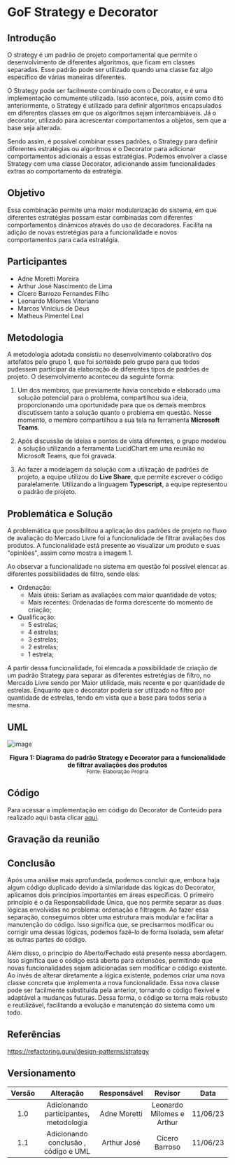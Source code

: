 # GoF Strategy e Decorator

## Introdução

O strategy é um padrão de projeto comportamental que permite o desenvolvimento de diferentes algoritmos, que ficam em classes separadas. Esse padrão pode ser utilizado quando uma classe faz algo específico de várias maneiras diferentes. 

O Strategy pode ser facilmente combinado com o Decorator, e é uma implementação comumente utilizada. Isso acontece, pois, assim como dito anteriormente, o Strategy é utilizado para definir algoritmos  encapsulados em diferentes classes em que os algoritmos sejam intercambiáveis. Já o decorator, utilizado para acrescentar comportamentos a objetos, sem que a base seja alterada. 

Sendo assim, é possível combinar esses padrões, o Strategy para definir diferentes estratégias ou algoritmos e o Decorator para adicionar comportamentos adicionais a essas estratégias. Podemos envolver a classe Strategy com uma classe Decorator, adicionando assim funcionalidades extras ao comportamento da estratégia.

## Objetivo

Essa combinação permite uma maior modularização do sistema, em que diferentes estratégias possam estar combinadas com diferentes comportamentos dinâmicos através do uso de decoradores. Facilita na adição de novas estretégias para a funcionalidade e novos comportamentos para cada estratégia. 

## Participantes

- Adne Moretti Moreira
- Arthur José Nascimento de Lima
- Cícero Barrozo Fernandes Filho
- Leonardo Milomes Vitoriano
- Marcos Vinicius de Deus
- Matheus Pimentel Leal

## Metodologia

A metodologia adotada consistiu no desenvolvimento colaborativo dos artefatos pelo grupo 1, que foi sorteado pelo grupo para que todos pudessem participar da elaboração de diferentes tipos de padrões de projeto. O desenvolvimento aconteceu da seguinte forma: 

1. Um dos membros, que previamente havia concebido e elaborado uma solução potencial para o problema, compartilhou sua ideia, proporcionando uma oportunidade para que os demais membros discutissem tanto a solução quanto o problema em questão. Nesse momento, o membro compartilhou a sua tela na ferramenta **Microsoft Teams**.

2. Após discussão de ideias e pontos de vista diferentes, o grupo modelou a solução utilizando a ferramenta LucidChart em uma reunião no Microsoft Teams, que foi gravada. 

3. Ao fazer a modelagem da solução com a utilização de padrões de projeto, a equipe utilizou do **Live Share**, que permite escrever o código paralelamente. Utilizando a linguagem **Typescript**, a equipe representou o padrão de projeto. 

## Problemática e Solução

A problemática que possibilitou a aplicação dos padrões de projeto no fluxo de avaliação do Mercado Livre foi a funcionalidade de filtrar avaliações dos produtos. A funcionalidade está presente ao visualizar um produto e suas "opiniões", assim como mostra a imagem 1. 

Ao observar a funcionalidade no sistema em questão foi possível elencar as diferentes possibilidades de filtro, sendo elas: 

- Ordenação: 
    - Mais úteis: Seriam as avaliações com maior quantidade de votos; 
    - Mais recentes: Ordenadas de forma dcrescente do momento de criação; 
- Qualificação: 
    - 5 estrelas;
    - 4 estrelas;
    - 3 estrelas;
    - 2 estrelas;
    - 1 estrela;

A partir dessa funcionalidade, foi elencada a possibilidade de criação de um padrão Strategy para separar as diferentes estretégias de filtro, no Mercado Livre sendo por Maior utilidade, mais recente e por quantidade de estrelas. Enquanto que o decorator poderia ser utilizado no filtro por quantidade de estrelas, tendo em vista que a base para todos seria a mesma. 

## UML

![image](https://lucid.app/publicSegments/view/237a8ddc-5a23-429f-8edc-1878b26c97e8/image.png)

<figcaption align='center'>
    <b>Figura 1: Diagrama do padrão Strategy e Decorator para a funcionalidade de filtrar avaliações dos produtos</b>
    <br><small>Fonte: Elaboração Própria</small>
</figcaption> </center>

## Código

Para acessar a implementação em código do Decorator de Conteúdo para realizado aqui basta clicar [aqui](https://github.com/UnBArqDsw2023-1/2023.1_G2_ProjetoMercadoLivre/tree/design-patterns/src/strategyDecorator).

## Gravação da reunião

## Conclusão

Após uma análise mais aprofundada, podemos concluir que, embora haja algum código duplicado devido à similaridade das lógicas do Decorator, aplicamos dois princípios importantes em áreas específicas. O primeiro princípio é o da Responsabilidade Única, que nos permite separar as duas lógicas envolvidas no problema: ordenação e filtragem. Ao fazer essa separação, conseguimos obter uma estrutura mais modular e facilitar a manutenção do código. Isso significa que, se precisarmos modificar ou corrigir uma dessas lógicas, podemos fazê-lo de forma isolada, sem afetar as outras partes do código.

Além disso, o princípio do Aberto/Fechado está presente nessa abordagem. Isso significa que o código está aberto para extensões, permitindo que novas funcionalidades sejam adicionadas sem modificar o código existente. Ao invés de alterar diretamente a lógica existente, podemos criar uma nova classe concreta que implementa a nova funcionalidade. Essa nova classe pode ser facilmente substituída pela anterior, tornando o código flexível e adaptável a mudanças futuras. Dessa forma, o código se torna mais robusto e reutilizável, facilitando a evolução e manutenção do sistema como um todo.

## Referências

https://refactoring.guru/design-patterns/strategy

## Versionamento

| Versão |                  Alteração                   |    Responsável     |      Revisor       | Data  |
| :----: | :------------------------------------------: | :----------------: | :----------------: | :---: |
|  1.0   | Adicionando participantes, metodologia | Adne Moretti |   Leonardo Milomes e Arthur | 11/06/23  |
|  1.1   | Adicionando conclusão , código e UML  | Arthur José |  Cícero Barroso  | 11/06/23  |
